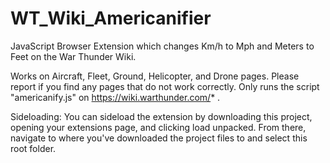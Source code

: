 # WT_Wiki_Americanifier
JavaScript Browser Extension which changes Km/h to Mph and Meters to Feet on the War Thunder Wiki.

Works on Aircraft, Fleet, Ground, Helicopter, and Drone pages. Please report if you find any pages that do not work correctly.
Only runs the script "americanify.js" on https://wiki.warthunder.com/* .

Sideloading:
You can sideload the extension by downloading this project, opening your extensions page, and clicking load unpacked.
From there, navigate to where you've downloaded the project files to and select this root folder.
